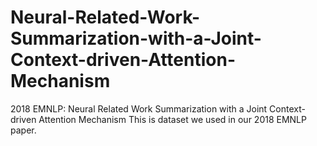 # Neural-Related-Work-Summarization-with-a-Joint-Context-driven-Attention-Mechanism
2018 EMNLP: Neural Related Work Summarization with a Joint Context-driven Attention Mechanism
This is dataset we used in our 2018 EMNLP paper.

